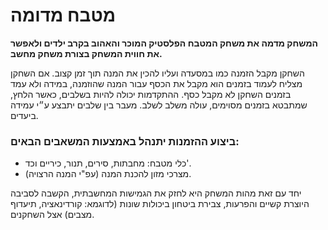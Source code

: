 # מטבח מדומה

**המשחק מדמה את משחק המטבח הפלסטיק המוכר והאהוב בקרב ילדים ולאפשר את חווית המשחק בצורת משחק מחשב.** 

השחקן מקבל הזמנה כמו במסעדה ועליו להכין את המנה תוך זמן קצוב. אם השחקן מצליח לעמוד בזמנים הוא מקבל את הכסף עבור המנה שהוזמנה, במידה ולא עמד בזמנים השחקן לא מקבל כסף. ההתקדמות יכולה להיות בשלבים, כאשר הלחץ, שמתבטא בזמנים מסוימים, עולה משלב לשלב. מעבר בין שלבים יתבצע ע״י עמידה ביעדים.

### ביצוע ההזמנות יתנהל באמצעות המשאבים הבאים:

* כלי מטבח: מחבתות, סירים, תנור, כיריים וכד'.
* מצרכי מזון להכנת המנה (עפ"י המנה הרצויה).

יחד עם זאת מהות המשחק היא לחזק את הגמישות המחשבתית, הקשבה לסביבה היוצרת קשיים והפרעות, צבירת ביטחון ביכולות שונות (לדוגמא: קורדינאציה, תיעדוף מצבים) אצל השחקנים.

